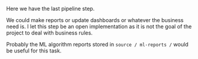 Here we have the last pipeline step.

We could make reports or update dashboards or whatever the business need is. I let this step be an open implementation as it is not the goal of the project to deal with business rules.

Probably the ML algorithm reports stored in `source / ml-reports /` would be useful for this task.
